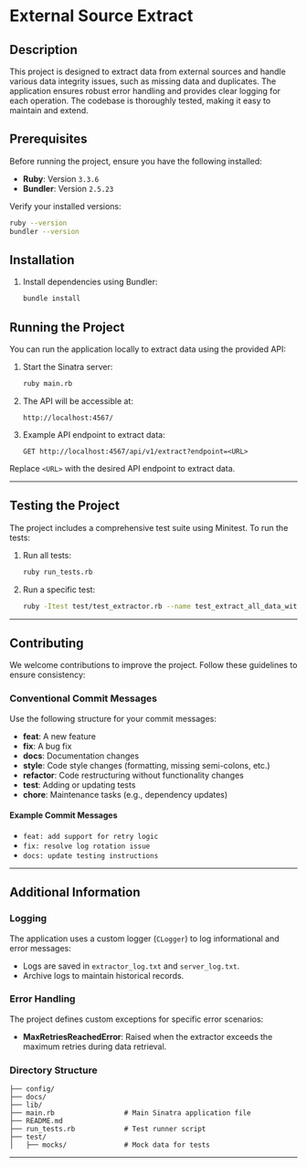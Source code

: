 # External Source Extract

## Description

This project is designed to extract data from external sources and handle various data integrity issues, such as missing data and duplicates. The application ensures robust error handling and provides clear logging for each operation. The codebase is thoroughly tested, making it easy to maintain and extend.

## Prerequisites

Before running the project, ensure you have the following installed:

- **Ruby**: Version `3.3.6`
- **Bundler**: Version `2.5.23`

Verify your installed versions:
```sh
ruby --version
bundler --version
```

## Installation

1. Install dependencies using Bundler:
   ```sh
   bundle install
   ```

## Running the Project

You can run the application locally to extract data using the provided API:

1. Start the Sinatra server:
   ```sh
   ruby main.rb
   ```

2. The API will be accessible at:
   ```
   http://localhost:4567/
   ```

3. Example API endpoint to extract data:
   ```
   GET http://localhost:4567/api/v1/extract?endpoint=<URL>
   ```

Replace `<URL>` with the desired API endpoint to extract data.

---

## Testing the Project

The project includes a comprehensive test suite using Minitest. To run the tests:

1. Run all tests:
   ```sh
   ruby run_tests.rb
   ```

2. Run a specific test:
   ```sh
   ruby -Itest test/test_extractor.rb --name test_extract_all_data_without_exceptions
   ```

---

## Contributing

We welcome contributions to improve the project. Follow these guidelines to ensure consistency:

### Conventional Commit Messages

Use the following structure for your commit messages:
- **feat**: A new feature
- **fix**: A bug fix
- **docs**: Documentation changes
- **style**: Code style changes (formatting, missing semi-colons, etc.)
- **refactor**: Code restructuring without functionality changes
- **test**: Adding or updating tests
- **chore**: Maintenance tasks (e.g., dependency updates)

#### Example Commit Messages

- `feat: add support for retry logic`
- `fix: resolve log rotation issue`
- `docs: update testing instructions`

---

## Additional Information

### Logging
The application uses a custom logger (`CLogger`) to log informational and error messages:
- Logs are saved in `extractor_log.txt` and `server_log.txt`.
- Archive logs to maintain historical records.

### Error Handling
The project defines custom exceptions for specific error scenarios:
- **MaxRetriesReachedError**: Raised when the extractor exceeds the maximum retries during data retrieval.

### Directory Structure

```
├── config/
├── docs/
├── lib/
├── main.rb                 # Main Sinatra application file
├── README.md               
├── run_tests.rb            # Test runner script
├── test/
│   ├── mocks/              # Mock data for tests
```

---